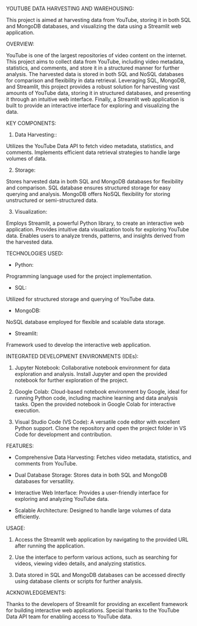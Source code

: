 
YOUTUBE DATA HARVESTING AND WAREHOUSING:

This project is aimed at harvesting data from YouTube, storing it in both SQL and MongoDB databases, and visualizing the data using a Streamlit web application.

OVERVIEW:

YouTube is one of the largest repositories of video content on the internet.
This project aims to collect data from YouTube, including video metadata, statistics, and comments, and store it in a structured manner for further analysis.
The harvested data is stored in both SQL and NoSQL databases for comparison and flexibility in data retrieval.
Leveraging SQL, MongoDB, and Streamlit, this project provides a robust solution for harvesting vast amounts of 
YouTube data, storing it in structured databases, and presenting it through an intuitive web interface.
Finally, a Streamlit web application is built to provide an interactive interface for exploring and visualizing the data.

KEY COMPONENTS:


1. Data Harvesting::        

Utilizes the YouTube Data API to fetch video metadata, statistics, and comments.
Implements efficient data retrieval strategies to handle large volumes of data.

2. Storage:

Stores harvested data in both SQL and MongoDB databases for flexibility and comparison.
SQL database ensures structured storage for easy querying and analysis.
MongoDB offers NoSQL flexibility for storing unstructured or semi-structured data.

3. Visualization:

Employs Streamlit, a powerful Python library, to create an interactive web application.
Provides intuitive data visualization tools for exploring YouTube data.
Enables users to analyze trends, patterns, and insights derived from the harvested data.



TECHNOLOGIES USED:


* Python:

Programming language used for the project implementation.

* SQL:
  
Utilized for structured storage and querying of YouTube data.

* MongoDB:

NoSQL database employed for flexible and scalable data storage.

 
* Streamlit:

Framework used to develop the interactive web application.




INTEGRATED DEVELOPMENT ENVIRONMENTS (IDEs):


1. Jupyter Notebook: Collaborative notebook environment for data exploration and analysis. Install Jupyter and open the provided notebook for further exploration of the project.


2. Google Colab: Cloud-based notebook environment by Google, ideal for running Python code, including machine learning and data analysis tasks. Open the provided notebook in Google Colab for interactive execution.


3. Visual Studio Code (VS Code): A versatile code editor with excellent Python support. Clone the repository and open the project folder in VS Code for development and contribution.



FEATURES:


* Comprehensive Data Harvesting: Fetches video metadata, statistics, and comments from YouTube.


* Dual Database Storage: Stores data in both SQL and MongoDB databases for versatility.


* Interactive Web Interface: Provides a user-friendly interface for exploring and analyzing YouTube data.


* Scalable Architecture: Designed to handle large volumes of data efficiently.


USAGE:

1. Access the Streamlit web application by navigating to the provided URL after running the application.

2. Use the interface to perform various actions, such as searching for videos, viewing video details, and analyzing statistics.

3. Data stored in SQL and MongoDB databases can be accessed directly using database clients or scripts for further analysis.

ACKNOWLEDGEMENTS:

Thanks to the developers of Streamlit for providing an excellent framework for building interactive web applications.
Special thanks to the YouTube Data API team for enabling access to YouTube data.
